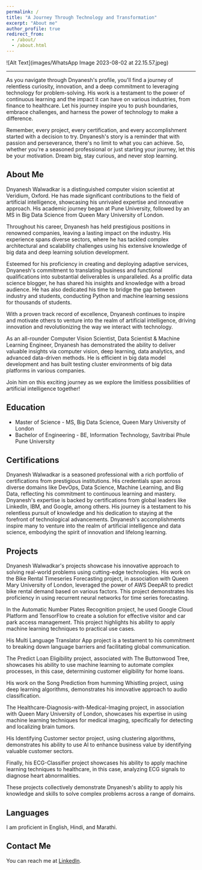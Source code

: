 ```yaml
---
permalink: /
title: "A Journey Through Technology and Transformation"
excerpt: "About me"
author_profile: true
redirect_from: 
  - /about/
  - /about.html
---
```



![Alt Text](images/WhatsApp Image 2023-08-02 at 22.15.57.jpeg)

---

As you navigate through Dnyanesh's profile, you'll find a journey of relentless curiosity, innovation, and a deep commitment to leveraging technology for problem-solving. His work is a testament to the power of continuous learning and the impact it can have on various industries, from finance to healthcare. Let his journey inspire you to push boundaries, embrace challenges, and harness the power of technology to make a difference.

Remember, every project, every certification, and every accomplishment started with a decision to try. Dnyanesh's story is a reminder that with passion and perseverance, there's no limit to what you can achieve. So, whether you're a seasoned professional or just starting your journey, let this be your motivation. Dream big, stay curious, and never stop learning.

## About Me


Dnyanesh Walwadkar is a distinguished computer vision scientist at Veridium, Oxford. He has made significant contributions to the field of artificial intelligence, showcasing his unrivaled expertise and innovative approach. His academic journey began at Pune University, followed by an MS in Big Data Science from Queen Mary University of London.

Throughout his career, Dnyanesh has held prestigious positions in renowned companies, leaving a lasting impact on the industry. His experience spans diverse sectors, where he has tackled complex architectural and scalability challenges using his extensive knowledge of big data and deep learning solution development.

Esteemed for his proficiency in creating and deploying adaptive services, Dnyanesh's commitment to translating business and functional qualifications into substantial deliverables is unparalleled. As a prolific data science blogger, he has shared his insights and knowledge with a broad audience. He has also dedicated his time to bridge the gap between industry and students, conducting Python and machine learning sessions for thousands of students.

With a proven track record of excellence, Dnyanesh continues to inspire and motivate others to venture into the realm of artificial intelligence, driving innovation and revolutionizing the way we interact with technology.

As an all-rounder Computer Vision Scientist, Data Scientist & Machine Learning Engineer, Dnyanesh has demonstrated the ability to deliver valuable insights via computer vision, deep learning, data analytics, and advanced data-driven methods. He is efficient in big data model development and has built testing cluster environments of big data platforms in various companies.

Join him on this exciting journey as we explore the limitless possibilities of artificial intelligence together!

## Education

- Master of Science - MS, Big Data Science, Queen Mary University of London
- Bachelor of Engineering - BE, Information Technology, Savitribai Phule Pune University

## Certifications
Dnyanesh Walwadkar is a seasoned professional with a rich portfolio of certifications from prestigious institutions. His credentials span across diverse domains like DevOps, Data Science, Machine Learning, and Big Data, reflecting his commitment to continuous learning and mastery. Dnyanesh's expertise is backed by certifications from global leaders like LinkedIn, IBM, and Google, among others. His journey is a testament to his relentless pursuit of knowledge and his dedication to staying at the forefront of technological advancements. Dnyanesh's accomplishments inspire many to venture into the realm of artificial intelligence and data science, embodying the spirit of innovation and lifelong learning.

## Projects

Dnyanesh Walwadkar's projects showcase his innovative approach to solving real-world problems using cutting-edge technologies. His work on the Bike Rental Timeseries Forecasting project, in association with Queen Mary University of London, leveraged the power of AWS DeepAR to predict bike rental demand based on various factors. This project demonstrates his proficiency in using recurrent neural networks for time series forecasting.

In the Automatic Number Plates Recognition project, he used Google Cloud Platform and TensorFlow to create a solution for effective visitor and car park access management. This project highlights his ability to apply machine learning techniques to practical use cases.

His Multi Language Translator App project is a testament to his commitment to breaking down language barriers and facilitating global communication.

The Predict Loan Eligibility project, associated with The Buttonwood Tree, showcases his ability to use machine learning to automate complex processes, in this case, determining customer eligibility for home loans.

His work on the Song Prediction from humming Whistling project, using deep learning algorithms, demonstrates his innovative approach to audio classification.

The Healthcare-Diagnosis-with-Medical-Imaging project, in association with Queen Mary University of London, showcases his expertise in using machine learning techniques for medical imaging, specifically for detecting and localizing brain tumors.

His Identifying Customer sector project, using clustering algorithms, demonstrates his ability to use AI to enhance business value by identifying valuable customer sectors.

Finally, his ECG-Classifier project showcases his ability to apply machine learning techniques to healthcare, in this case, analyzing ECG signals to diagnose heart abnormalities.

These projects collectively demonstrate Dnyanesh's ability to apply his knowledge and skills to solve complex problems across a range of domains.

## Languages

I am proficient in English, Hindi, and Marathi.

## Contact Me

You can reach me at [LinkedIn](https://www.linkedin.com/in/dnyanesh-walwadkar-562b17172/).
